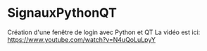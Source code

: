 # SignauxPythonQT
Création d'une fenêtre de login avec Python et QT
La vidéo est ici: https://www.youtube.com/watch?v=N4uQoLuLpyY
